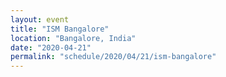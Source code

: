 ```yaml
---
layout: event
title: "ISM Bangalore"
location: "Bangalore, India"
date: "2020-04-21"
permalink: "schedule/2020/04/21/ism-bangalore"
---
```

